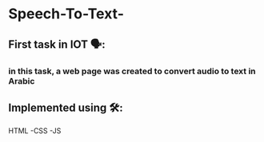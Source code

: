 # Speech-To-Text-
## First task in IOT 🗣: 
### **in this task, a web page was created to convert audio to text in Arabic**

## Implemented using 🛠️:
HTML
-CSS
-JS
